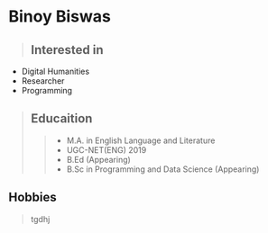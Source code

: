# Binoy Biswas

> ## Interested in
- Digital Humanities
- Researcher 
- Programming

> ## Educaition
>>- M.A. in English Language and Literature
>>- UGC-NET(ENG) 2019
>>- B.Ed (Appearing)
>>- B.Sc in Programming and Data Science (Appearing)

## Hobbies

> tgdhj


